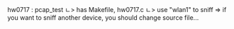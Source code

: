 hw0717 : pcap_test
 ㄴ> has Makefile, hw0717.c
 ㄴ> use "wlan1" to sniff => if you want to sniff another device, you should change source file...
